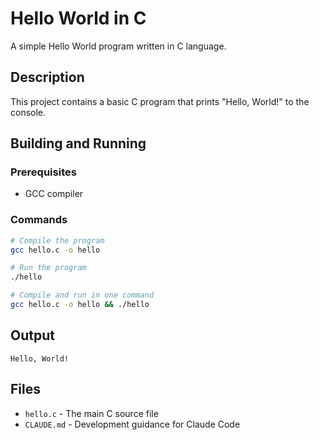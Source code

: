 # Hello World in C

A simple Hello World program written in C language.

## Description

This project contains a basic C program that prints "Hello, World!" to the console.

## Building and Running

### Prerequisites
- GCC compiler

### Commands
```bash
# Compile the program
gcc hello.c -o hello

# Run the program
./hello

# Compile and run in one command
gcc hello.c -o hello && ./hello
```

## Output
```
Hello, World!
```

## Files
- `hello.c` - The main C source file
- `CLAUDE.md` - Development guidance for Claude Code